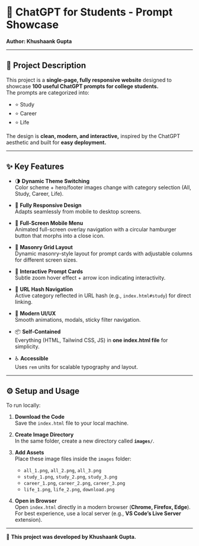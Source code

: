 # 🌟 ChatGPT for Students - Prompt Showcase  
**Author: Khushaank Gupta**

---

## 📖 Project Description  
This project is a **single-page, fully responsive website** designed to showcase **100 useful ChatGPT prompts for college students.**  
The prompts are categorized into:  

- ⭐ Study  
- ⭐ Career  
- ⭐ Life  

The design is **clean, modern, and interactive,** inspired by the ChatGPT aesthetic and built for **easy deployment.**

---

## ✨ Key Features  
- 🌗 **Dynamic Theme Switching**  
  Color scheme + hero/footer images change with category selection (All, Study, Career, Life).  

- 📱 **Fully Responsive Design**  
  Adapts seamlessly from mobile to desktop screens.  

- 🍔 **Full-Screen Mobile Menu**  
  Animated full-screen overlay navigation with a circular hamburger button that morphs into a close icon.  

- 🧩 **Masonry Grid Layout**  
  Dynamic masonry-style layout for prompt cards with adjustable columns for different screen sizes.  

- 🎴 **Interactive Prompt Cards**  
  Subtle zoom hover effect + arrow icon indicating interactivity.  

- 🔗 **URL Hash Navigation**  
  Active category reflected in URL hash (e.g., `index.html#study`) for direct linking.  

- 🎨 **Modern UI/UX**  
  Smooth animations, modals, sticky filter navigation.  

- 📦 **Self-Contained**  
  Everything (HTML, Tailwind CSS, JS) in **one index.html file** for simplicity.  

- ♿ **Accessible**  
  Uses `rem` units for scalable typography and layout.  

---

## ⚙️ Setup and Usage  
To run locally:  

1. **Download the Code**  
   Save the `index.html` file to your local machine.  

2. **Create Image Directory**  
   In the same folder, create a new directory called **`images/`**.  

3. **Add Assets**  
   Place these image files inside the `images` folder:  
   - `all_1.png`, `all_2.png`, `all_3.png`  
   - `study_1.png`, `study_2.png`, `study_3.png`  
   - `career_1.png`, `career_2.png`, `career_3.png`  
   - `life_1.png`, `life_2.png`, `download.png`  

4. **Open in Browser**  
   Open `index.html` directly in a modern browser (**Chrome, Firefox, Edge**).  
   For best experience, use a local server (e.g., **VS Code’s Live Server** extension).  

---

🚀 **This project was developed by Khushaank Gupta.**
